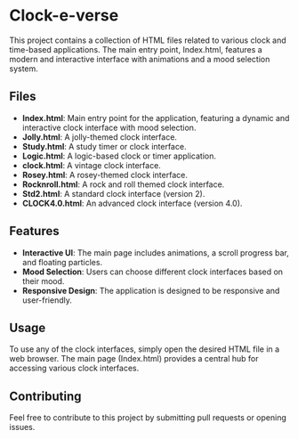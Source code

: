 # Clock-e-verse

This project contains a collection of HTML files related to various clock and time-based applications. The main entry point, Index.html, features a modern and interactive interface with animations and a mood selection system.

## Files

- **Index.html**: Main entry point for the application, featuring a dynamic and interactive clock interface with mood selection.
- **Jolly.html**: A jolly-themed clock interface.
- **Study.html**: A study timer or clock interface.
- **Logic.html**: A logic-based clock or timer application.
- **clock.html**: A vintage clock interface.
- **Rosey.html**: A rosey-themed clock interface.
- **Rocknroll.html**: A rock and roll themed clock interface.
- **Std2.html**: A standard clock interface (version 2).
- **CLOCK4.0.html**: An advanced clock interface (version 4.0).

## Features

- **Interactive UI**: The main page includes animations, a scroll progress bar, and floating particles.
- **Mood Selection**: Users can choose different clock interfaces based on their mood.
- **Responsive Design**: The application is designed to be responsive and user-friendly.

## Usage

To use any of the clock interfaces, simply open the desired HTML file in a web browser. The main page (Index.html) provides a central hub for accessing various clock interfaces.

## Contributing

Feel free to contribute to this project by submitting pull requests or opening issues.